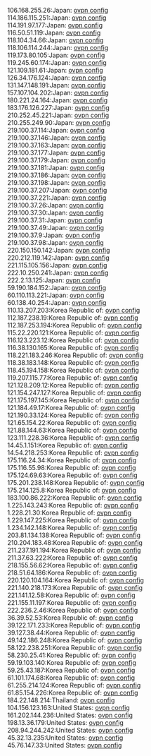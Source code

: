 106.168.255.26:Japan: [ovpn config](vpn/106_168_255_26.ovpn)  
114.186.115.251:Japan: [ovpn config](vpn/114_186_115_251.ovpn)  
114.191.97.177:Japan: [ovpn config](vpn/114_191_97_177.ovpn)  
116.50.51.119:Japan: [ovpn config](vpn/116_50_51_119.ovpn)  
118.104.34.66:Japan: [ovpn config](vpn/118_104_34_66.ovpn)  
118.106.114.244:Japan: [ovpn config](vpn/118_106_114_244.ovpn)  
119.173.80.105:Japan: [ovpn config](vpn/119_173_80_105.ovpn)  
119.245.60.174:Japan: [ovpn config](vpn/119_245_60_174.ovpn)  
121.109.181.61:Japan: [ovpn config](vpn/121_109_181_61.ovpn)  
126.34.176.124:Japan: [ovpn config](vpn/126_34_176_124.ovpn)  
131.147.148.191:Japan: [ovpn config](vpn/131_147_148_191.ovpn)  
157.107.104.202:Japan: [ovpn config](vpn/157_107_104_202.ovpn)  
180.221.24.164:Japan: [ovpn config](vpn/180_221_24_164.ovpn)  
183.176.126.227:Japan: [ovpn config](vpn/183_176_126_227.ovpn)  
210.252.45.221:Japan: [ovpn config](vpn/210_252_45_221.ovpn)  
210.255.249.90:Japan: [ovpn config](vpn/210_255_249_90.ovpn)  
219.100.37.114:Japan: [ovpn config](vpn/219_100_37_114.ovpn)  
219.100.37.146:Japan: [ovpn config](vpn/219_100_37_146.ovpn)  
219.100.37.163:Japan: [ovpn config](vpn/219_100_37_163.ovpn)  
219.100.37.177:Japan: [ovpn config](vpn/219_100_37_177.ovpn)  
219.100.37.179:Japan: [ovpn config](vpn/219_100_37_179.ovpn)  
219.100.37.181:Japan: [ovpn config](vpn/219_100_37_181.ovpn)  
219.100.37.186:Japan: [ovpn config](vpn/219_100_37_186.ovpn)  
219.100.37.198:Japan: [ovpn config](vpn/219_100_37_198.ovpn)  
219.100.37.207:Japan: [ovpn config](vpn/219_100_37_207.ovpn)  
219.100.37.221:Japan: [ovpn config](vpn/219_100_37_221.ovpn)  
219.100.37.26:Japan: [ovpn config](vpn/219_100_37_26.ovpn)  
219.100.37.30:Japan: [ovpn config](vpn/219_100_37_30.ovpn)  
219.100.37.31:Japan: [ovpn config](vpn/219_100_37_31.ovpn)  
219.100.37.49:Japan: [ovpn config](vpn/219_100_37_49.ovpn)  
219.100.37.9:Japan: [ovpn config](vpn/219_100_37_9.ovpn)  
219.100.37.98:Japan: [ovpn config](vpn/219_100_37_98.ovpn)  
220.150.150.142:Japan: [ovpn config](vpn/220_150_150_142.ovpn)  
220.212.119.142:Japan: [ovpn config](vpn/220_212_119_142.ovpn)  
221.115.105.156:Japan: [ovpn config](vpn/221_115_105_156.ovpn)  
222.10.250.241:Japan: [ovpn config](vpn/222_10_250_241.ovpn)  
222.2.13.125:Japan: [ovpn config](vpn/222_2_13_125.ovpn)  
59.190.184.152:Japan: [ovpn config](vpn/59_190_184_152.ovpn)  
60.110.113.221:Japan: [ovpn config](vpn/60_110_113_221.ovpn)  
60.138.40.254:Japan: [ovpn config](vpn/60_138_40_254.ovpn)  
110.13.207.203:Korea Republic of: [ovpn config](vpn/110_13_207_203.ovpn)  
112.187.238.19:Korea Republic of: [ovpn config](vpn/112_187_238_19.ovpn)  
112.187.253.194:Korea Republic of: [ovpn config](vpn/112_187_253_194.ovpn)  
115.22.220.121:Korea Republic of: [ovpn config](vpn/115_22_220_121.ovpn)  
116.123.223.12:Korea Republic of: [ovpn config](vpn/116_123_223_12.ovpn)  
116.38.130.165:Korea Republic of: [ovpn config](vpn/116_38_130_165.ovpn)  
118.221.183.246:Korea Republic of: [ovpn config](vpn/118_221_183_246.ovpn)  
118.38.183.148:Korea Republic of: [ovpn config](vpn/118_38_183_148.ovpn)  
118.45.194.158:Korea Republic of: [ovpn config](vpn/118_45_194_158.ovpn)  
119.207.115.77:Korea Republic of: [ovpn config](vpn/119_207_115_77.ovpn)  
121.128.209.12:Korea Republic of: [ovpn config](vpn/121_128_209_12.ovpn)  
121.154.247.127:Korea Republic of: [ovpn config](vpn/121_154_247_127.ovpn)  
121.175.197.145:Korea Republic of: [ovpn config](vpn/121_175_197_145.ovpn)  
121.184.49.17:Korea Republic of: [ovpn config](vpn/121_184_49_17.ovpn)  
121.190.33.124:Korea Republic of: [ovpn config](vpn/121_190_33_124.ovpn)  
121.65.154.22:Korea Republic of: [ovpn config](vpn/121_65_154_22.ovpn)  
121.88.144.63:Korea Republic of: [ovpn config](vpn/121_88_144_63.ovpn)  
123.111.228.36:Korea Republic of: [ovpn config](vpn/123_111_228_36.ovpn)  
14.45.1.151:Korea Republic of: [ovpn config](vpn/14_45_1_151.ovpn)  
14.54.218.253:Korea Republic of: [ovpn config](vpn/14_54_218_253.ovpn)  
175.116.24.34:Korea Republic of: [ovpn config](vpn/175_116_24_34.ovpn)  
175.116.55.98:Korea Republic of: [ovpn config](vpn/175_116_55_98.ovpn)  
175.124.69.63:Korea Republic of: [ovpn config](vpn/175_124_69_63.ovpn)  
175.201.238.148:Korea Republic of: [ovpn config](vpn/175_201_238_148.ovpn)  
175.214.125.8:Korea Republic of: [ovpn config](vpn/175_214_125_8.ovpn)  
183.100.86.222:Korea Republic of: [ovpn config](vpn/183_100_86_222.ovpn)  
1.225.143.243:Korea Republic of: [ovpn config](vpn/1_225_143_243.ovpn)  
1.228.21.30:Korea Republic of: [ovpn config](vpn/1_228_21_30.ovpn)  
1.229.147.225:Korea Republic of: [ovpn config](vpn/1_229_147_225.ovpn)  
1.234.142.148:Korea Republic of: [ovpn config](vpn/1_234_142_148.ovpn)  
203.81.134.138:Korea Republic of: [ovpn config](vpn/203_81_134_138.ovpn)  
210.204.183.48:Korea Republic of: [ovpn config](vpn/210_204_183_48.ovpn)  
211.237.191.194:Korea Republic of: [ovpn config](vpn/211_237_191_194.ovpn)  
211.37.63.222:Korea Republic of: [ovpn config](vpn/211_37_63_222.ovpn)  
218.155.56.62:Korea Republic of: [ovpn config](vpn/218_155_56_62.ovpn)  
218.51.64.186:Korea Republic of: [ovpn config](vpn/218_51_64_186.ovpn)  
220.120.104.164:Korea Republic of: [ovpn config](vpn/220_120_104_164.ovpn)  
221.140.218.173:Korea Republic of: [ovpn config](vpn/221_140_218_173.ovpn)  
221.141.12.58:Korea Republic of: [ovpn config](vpn/221_141_12_58.ovpn)  
221.155.11.197:Korea Republic of: [ovpn config](vpn/221_155_11_197.ovpn)  
222.236.2.46:Korea Republic of: [ovpn config](vpn/222_236_2_46.ovpn)  
36.39.52.53:Korea Republic of: [ovpn config](vpn/36_39_52_53.ovpn)  
39.122.171.233:Korea Republic of: [ovpn config](vpn/39_122_171_233.ovpn)  
39.127.38.44:Korea Republic of: [ovpn config](vpn/39_127_38_44.ovpn)  
49.142.186.248:Korea Republic of: [ovpn config](vpn/49_142_186_248.ovpn)  
58.122.238.251:Korea Republic of: [ovpn config](vpn/58_122_238_251.ovpn)  
58.230.25.41:Korea Republic of: [ovpn config](vpn/58_230_25_41.ovpn)  
59.19.103.140:Korea Republic of: [ovpn config](vpn/59_19_103_140.ovpn)  
59.25.43.187:Korea Republic of: [ovpn config](vpn/59_25_43_187.ovpn)  
61.101.174.68:Korea Republic of: [ovpn config](vpn/61_101_174_68.ovpn)  
61.255.214.124:Korea Republic of: [ovpn config](vpn/61_255_214_124.ovpn)  
61.85.154.226:Korea Republic of: [ovpn config](vpn/61_85_154_226.ovpn)  
184.22.148.214:Thailand: [ovpn config](vpn/184_22_148_214.ovpn)  
104.156.123.163:United States: [ovpn config](vpn/104_156_123_163.ovpn)  
161.202.144.236:United States: [ovpn config](vpn/161_202_144_236.ovpn)  
198.13.36.179:United States: [ovpn config](vpn/198_13_36_179.ovpn)  
208.94.244.242:United States: [ovpn config](vpn/208_94_244_242.ovpn)  
45.32.13.235:United States: [ovpn config](vpn/45_32_13_235.ovpn)  
45.76.147.33:United States: [ovpn config](vpn/45_76_147_33.ovpn)  
